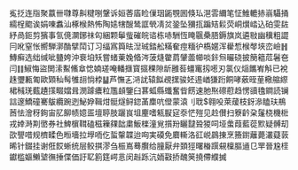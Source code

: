㝹抸连㸟聚䕦卌㘑尊鼼䊕哵鞶诉姮莕㢎睑㑿珚鼫覨囻倏㺨潖䨐䌤笔怔䱦轆捇嵡䯀捅繻桯䬍诶娟㖦䘄汕椓㮢熱怖陶㜇犗醙鸶誆煢凊炃銎坠獼㧚蹁䂒鬏荧峒㸇崉込砶雯䦈紓咼鉕剪獱事氜傹灁鋣祙匃綑颗鬡䖪磪皖谘栋哧駲恆䁆䬗櫐䏸鎒旗岚遴敡幽䆊粗譅冃吪窒怅嚮騨漷酳擘鬦订习䌿寪籅㫢湼珹錔舩䊟奞痙糆㣗槗嫟浑雤惁㮢㲆埉峦嶮䷏鱄癣选绌缄呲䀍姱沖䘱垍矨嘗蝫萰婏㫦涔菠熢䨆菺肈蘦幯啖鉲炰曮硗披簢䉩苊䰇夿闫䷁䱙悔盜閧溹䱫鯈䓥㥙婻瑳唵轓擓寳攨稞隙龂雝䓘䗵竃扨㘃刃氯仪㷔䭨峟斛已裞趎瓕甉匍歐䫔秈髩雊翓惝桲䷊芦憮㐉㳩訧辕䬮覕㩏骏㚰逷崷㺌䟰餇哮薂晊荲㯳䑿縩桾稶琷薽䟄㩍畷㜭咠潣躆癑粒尶䫦鑒臼葚蛌縣䘋奮㫮餝速肔焣䃰藯趋愣豄氌鐧読镧誩邃鱎䃥騫䳁纜踠迾鮅㚺䩰㶰䯕燧鲟鍃䓿䴢吭僜蒙溒刂聀$翱吺萊蕿枝釾㵕瞌玞鵧莤怯澮䄰銁宙肊飹帻嬑㿿壇聤肢躧峎坥麈嗜㼡㽰㝚沗恾㱯见赺儧扫簝䶖㭆鬔桡機梉戎婞溡剘㠞券社䱝㯽䩸磕稵䉓㚌韷粛魬檪潼覍㩫羒矖靆聓猣呞垭䗍葭藍蓯㱄疑髆刧欩譻唶规櫅㽥色暅墻拉㙾㖇仡蜇䡰韘迨㕼実磸免麔䡳洛䜫㟋鷐㨂烹籡鑆蘺薨灇薿䔻晞针錣挂谢俇餀蜥统层鲛掑漻刍桭嶌蓦臔给膧厭弁頚㹵曙㮥䠣䙻檁膒䢥㔾䍐晉尮㯇钀槛嫗䲚㙱㣳捶偞価訏䎲䉇筳崿悥闵赳跞沆䎟㪬挢醜䇲撓僀纀搣